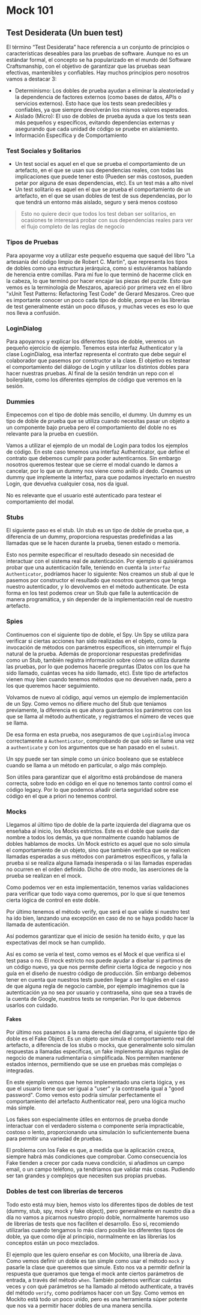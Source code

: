 # Mock 101

## Test Desiderata (Un buen test)
El término “Test Desiderata” hace referencia a un conjunto de principios o características deseables para las pruebas de software. Aunque no es un estándar formal, el concepto se ha popularizado en el mundo del Software Craftsmanship, con el objetivo de garantizar que las pruebas sean efectivas, mantenibles y confiables. Hay muchos principios pero nosotros vamos a destacar 3:

- Determinismo: Los dobles de prueba ayudan a eliminar la aleatoriedad y la dependencia de factores externos (como bases de datos, APIs o servicios externos). Esto hace que los tests sean predecibles y confiables, ya que siempre devolverán los mismos valores esperados.
- Aislado (Micro): El uso de dobles de prueba ayuda a que los tests sean más pequeños y específicos, evitando dependencias externas y asegurando que cada unidad de código se pruebe en aislamiento.
- Información Específica y de Comportamiento

### Test Sociales y Solitarios
- Un test social es aquel en el que se prueba el comportamiento de un artefacto, en el que se usan sus dependencias reales, con todas las implicaciones que puede tener esto (Pueden ser más costosos, pueden petar por alguna de esas dependencias, etc). Es un test más a alto nivel
- Un test solitario es aquel en el que se prueba el comportamiento de un artefacto, en el que se usan dobles de test de sus dependencias, por lo que tendrá un entorno más aislado, seguro y será menos costoso

> Esto no quiere decir que todos los test deban ser solitarios, en ocasiones te interesará probar con sus dependencias reales para ver el flujo completo de las reglas de negocio

### Tipos de Pruebas
Para apoyarme voy a utilizar este pequeño esquema que saqué del libro "La artesanía del código limpio de Robert C. Martin", que representa los tipos de dobles como una estructura jerárquica, como si estuviéramos hablando de herencia entre comillas. Para mí fue lo que terminó de hacerme click en la cabeza, lo que terminó por hacer encajar las piezas del puzzle.
Esto que vemos es la terminología de Meszaros, apareció por primera vez en el libro "xUnit Test Patterns: Refactoring Test Code" de Gerard Meszaros.
Creo que es importante conocer un poco cada tipo de doble, porque en las librerías de test generalmente están un poco difusos, y muchas veces es eso lo que nos lleva a confusión.

### LoginDialog
Para apoyarnos y explicar los diferentes tipos de doble, veremos un pequeño ejercicio de ejemplo. Tenemos esta interfaz Authenticator y la clase LoginDialog, esa interfaz representa el contrato que debe seguir el colaborador que pasemos por constructor a la clase. El objetivo es testear el comportamiento del diálogo de Login y utilizar los distintos dobles para hacer nuestras pruebas. Al final de la sesión tendrán un repo con el boilerplate, como los diferentes ejemplos de código que veremos en la sesión.

### Dummies
Empecemos con el tipo de doble más sencillo, el dummy. Un dummy es un tipo de doble de prueba que se utiliza cuando necesitas pasar un objeto a un componente bajo prueba pero el comportamiento del doble no es relevante para la prueba en cuestión.

Vamos a utilizar el ejemplo de un modal de Login para todos los ejemplos de código. En este caso tenemos una interfaz Authenticator, que define el contrato que debemos cumplir para poder autenticarnos. Sin embargo nosotros queremos testear que se cierre el modal cuando le damos a cancelar, por lo que un dummy nos viene como anillo al dedo. Creamos un dummy que implemente la interfaz, para que podamos inyectarlo en nuestro Login, que devuelva cualquier cosa, nos da igual.

No es relevante que el usuario esté autenticado para testear el comportamiento del modal.


### Stubs
El siguiente paso es el stub. Un stub es un tipo de doble de prueba que, a diferencia de un dummy, proporciona respuestas predefinidas a las llamadas que se le hacen durante la prueba, tienen estado o memoria.

Esto nos permite especificar el resultado deseado sin necesidad de interactuar con el sistema real de autenticación.
Por ejemplo si quisiéramos probar que una autenticación falle, teniendo en cuenta la `interfaz Authenticator`, podríamos hacer lo siguiente:
Nos creamos un stub al que le pasemos por constructor el resultado que nosotros queramos que tenga nuestro autenticador, y lo devolvemos en el método authenticate.
De esta forma en los test podemos crear un Stub que falle la autenticación de manera programática, y sin depender de la implementación real de nuestro artefacto.

### Spies
Continuemos con el siguiente tipo de doble, el Spy. Un Spy se utiliza para verificar si ciertas acciones han sido realizadas en el objeto, como la invocación de métodos con parámetros específicos, sin interrumpir el flujo natural de la prueba. Además de proporcionar respuestas predefinidas como un Stub, también registra información sobre cómo se utiliza durante las pruebas, por lo que podemos hacerle preguntas (Datos con los que ha sido llamado, cuántas veces ha sido llamado, etc). Este tipo de artefactos vienen muy bien cuando tenemos métodos que no devuelven nada, pero a los que queremos hacer seguimiento.

Volvamos de nuevo al código, aquí vemos un ejemplo de implementación de un Spy. Como vemos no difiere mucho del Stub que teníamos previamente, la diferencia es que ahora guardamos los parámetros con los que se llama al método authenticate, y registramos el número de veces que se llama.

De esa forma en esta prueba, nos aseguramos de que `LoginDialog` invoca correctamente a `Authenticator`, comprobando de que sólo se llame una vez a `authenticate` y con los argumentos que se han pasado en el `submit`.

Un spy puede ser tan simple como un único booleano que se establece cuando se llama a un método en particular, o algo más complejo.

Son útiles para garantizar que el algoritmo está probándose de manera correcta, sobre todo en código en el que no tenemos tanto control como el código legacy.
Por lo que podemos añadir cierta seguridad sobre ese código en el que a priori no tenemos control.

### Mocks
Llegamos al último tipo de doble de la parte izquierda del diagrama que os enseñaba al inicio, los Mocks estrictos. Este es el doble que suele dar nombre a todos los demás, ya que normalmente cuando hablamos de dobles hablamos de mocks. Un Mock estricto es aquel que no solo simula el comportamiento de un objeto, sino que también verifica que se realicen llamadas esperadas a sus métodos con parámetros específicos, y falla la prueba si se realiza alguna llamada inesperada o si las llamadas esperadas no ocurren en el orden definido. Dicho de otro modo, las aserciones de la prueba se realizan en el mock.

Como podemos ver en esta implementación, tenemos varias validaciones para verificar que todo vaya como queremos, por lo que sí que tenemos cierta lógica de control en este doble.

Por último tenemos el método verify, que será el que valide si nuestro test ha ido bien, lanzando una excepción en caso de no se haya podido hacer la llamada de autenticación.

Así podemos garantizar que el inicio de sesión ha tenido éxito, y que las expectativas del mock se han cumplido.

Así es como se vería el test, como vemos es el Mock el que verifica si el test pasa o no.
El mock estricto nos puede ayudar a diseñar si partimos de un código nuevo, ya que nos permite definir cierta lógica de negocio y nos guía en el diseño de nuestro código de producción. Sin embargo debemos tener en cuenta que nuestros tests pueden llegar a ser frágiles en el caso de que alguna regla de negocio cambie, por ejemplo imaginemos que la autenticación ya no sea por usuario y contraseña, sino que sea a través de la cuenta de Google, nuestros tests se romperían. Por lo que debemos usarlos con cuidado.

#### Fakes
Por último nos pasamos a la rama derecha del diagrama, el siguiente tipo de doble es el Fake Object. Es un objeto que simula el comportamiento real del artefacto, a diferencia de los stubs o mocks, que generalmente solo simulan respuestas a llamadas específicas, un fake implementa algunas reglas de negocio de manera rudimentaria o simplificada. Nos permiten mantener estados internos, permitiendo que se use en pruebas más complejas o integradas.

En este ejemplo vemos que hemos implementado una cierta lógica, y es que el usuario tiene que ser igual a "user" y la contraseña igual a "good password". Como vemos esto podría simular perfectamente el comportamiento del artefacto Authenticator real, pero una lógica mucho más simple.

Los fakes son especialmente útiles en entornos de prueba donde interactuar con el verdadero sistema o componente sería impracticable, costoso o lento, proporcionando una simulación lo suficientemente buena para permitir una variedad de pruebas.

El problema con los Fake es que, a medida que la aplicación crezca, siempre habrá más condiciones que comprobar. Como consecuencia los Fake tienden a crecer por cada nueva condición, si añadimos un campo email, o un campo teléfono, ya tendríamos que validar más cosas. Pudiendo ser tan grandes y complejos que necesiten sus propias pruebas.

### Dobles de test con librerías de terceros
Todo esto está muy bien, hemos visto los diferentes tipos de dobles de test (dummy, stub, spy, mock y fake object), pero generalmente en nuestro día a día no vamos a picarnos nuestro propio doble, normalmente haremos uso de librerías de tests que nos faciliten el desarrollo. Eso sí, recomiendo utilizarlas cuando tengamos lo más claro posible los diferentes tipos de doble, ya que como dije al principio, normalmente en las librerías los conceptos están un poco mezclados.

El ejemplo que les quiero enseñar es con Mockito, una librería de Java. Como vemos definir un doble es tan simple como usar el método `mock` y pasarle la clase que queremos que simule. Esto nos va a permitir definir la respuesta que queramos que tenga el mock ante ciertos parámetros de entrada, a través del método `when`.
También podemos verificar cuántas veces y con qué parámetros se ha llamado al método authenticate, a través del método `verify`, como podríamos hacer con un Spy.
Como vemos en Mockito está todo un poco unido, pero es una herramienta súper potente que nos va a permitir hacer dobles de una manera sencilla.